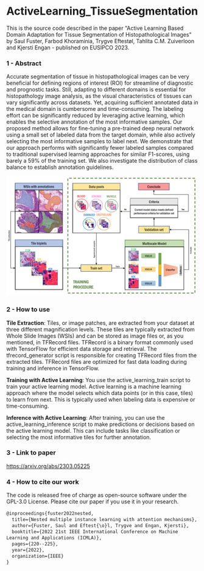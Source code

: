 # ActiveLearning_TissueSegmentation

This is the source code described in the paper "Active Learning Based Domain Adaptation for Tissue Segmentation of Histopathological Images" by Saul Fuster, Farbod Khoraminia, Trygve Eftestøl, Tahlita C.M. Zuiverloon and Kjersti Engan - published on EUSIPCO 2023.

### 1 - Abstract
Accurate segmentation of tissue in histopathological images can be very beneficial  for defining regions of interest (ROI) for streamline of diagnostic and prognostic tasks. Still, adapting to different domains is essential for histopathology image analysis, as the visual characteristics of tissues can vary significantly across datasets. Yet, acquiring sufficient annotated data in the medical domain is cumbersome and time-consuming. The labeling effort can be significantly reduced by leveraging active learning, which enables the selective annotation of the most informative samples. Our proposed method allows for fine-tuning a pre-trained deep neural network using a small set of labeled data from the target domain, while also actively selecting the most informative samples to label next. We demonstrate that our approach performs with significantly fewer labeled samples compared to traditional supervised learning approaches for similar F1-scores, using barely a 59\% of the training set. We also investigate the distribution of class balance to establish annotation guidelines.

<p align="center">
    <img src="images/pipeline.png">
</p>

### 2 - How to use

**Tile Extraction**: Tiles, or image patches, are extracted from your dataset at three different magnification levels. These tiles are typically extracted from Whole Slide Images (WSIs) and can be stored as image files or, as you mentioned, in TFRecord files. TFRecord is a binary format commonly used with TensorFlow for efficient data storage and retrieval. The tfrecord_generator script is responsible for creating TFRecord files from the extracted tiles. TFRecord files are optimized for fast data loading during training and inference in TensorFlow.

**Training with Active Learning**: You use the active_learning_train script to train your active learning model. Active learning is a machine learning approach where the model selects which data points (or in this case, tiles) to learn from next. This is typically used when labeling data is expensive or time-consuming.

**Inference with Active Learning**: After training, you can use the active_learning_inference script to make predictions or decisions based on the active learning model. This can include tasks like classification or selecting the most informative tiles for further annotation.

### 3 - Link to paper
https://arxiv.org/abs/2303.05225

### 4 - How to cite our work
The code is released free of charge as open-source software under the GPL-3.0 License. Please cite our paper if you use it in your research.
```
@inproceedings{fuster2022nested,
  title={Nested multiple instance learning with attention mechanisms},
  author={Fuster, Saul and Eftest{\o}l, Trygve and Engan, Kjersti},
  booktitle={2022 21st IEEE International Conference on Machine Learning and Applications (ICMLA)},
  pages={220--225},
  year={2022},
  organization={IEEE}
}
```
